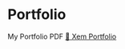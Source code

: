 # Portfolio
My Portfolio PDF
[📄 Xem Portfolio](https://tuongvyng2301-source.github.io/portfolio/Portfolio_NguyenTuongVy.pdf)
